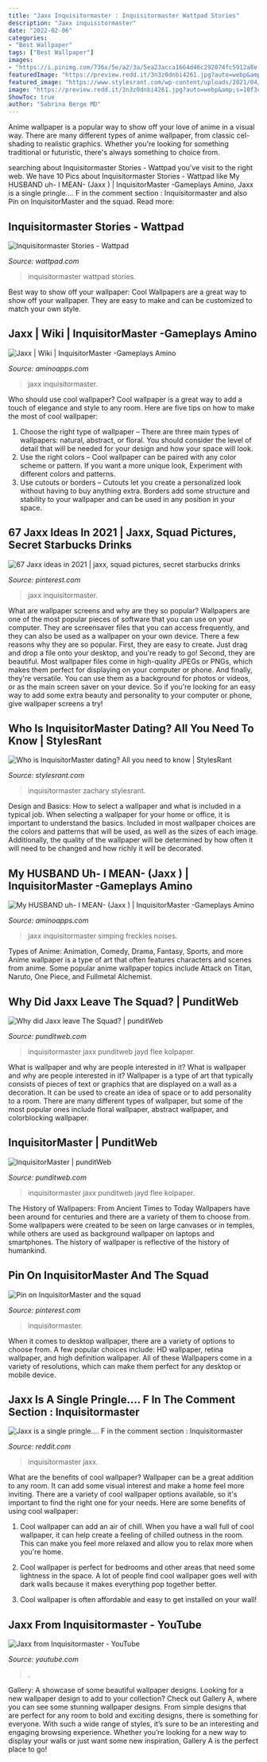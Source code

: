```yaml
---
title: "Jaxx Inquisitormaster : Inquisitormaster Wattpad Stories"
description: "Jaxx inquisitormaster"
date: "2022-02-06"
categories:
- "Best Wallpaper"
tags: ["Best Wallpaper"]
images:
- "https://i.pinimg.com/736x/5e/a2/3a/5ea23acca1664d46c292074fc5912a8e.jpg"
featuredImage: "https://preview.redd.it/3n3z0dnbi4261.jpg?auto=webp&amp;s=10f3cc5d1c2cb7b7c086de19d1bd9e78837e1bb4"
featured_image: "https://www.stylesrant.com/wp-content/uploads/2021/04/Zachary-Zaxor-and-InquisitorMaster-.jpg?is-pending-load=1"
image: "https://preview.redd.it/3n3z0dnbi4261.jpg?auto=webp&amp;s=10f3cc5d1c2cb7b7c086de19d1bd9e78837e1bb4"
ShowToc: true
author: "Sabrina Berge MD"
---
```



Anime wallpaper is a popular way to show off your love of anime in a visual way. There are many different types of anime wallpaper, from classic cel-shading to realistic graphics. Whether you're looking for something traditional or futuristic, there's always something to choice from.

	

		
searching about Inquisitormaster Stories - Wattpad you've visit to the right web. We have 10 Pics about Inquisitormaster Stories - Wattpad like My HUSBAND uh- I MEAN- (Jaxx ️) | InquisitorMaster -Gameplays Amino, Jaxx is a single pringle.... F in the comment section : Inquisitormaster and also Pin on InquisitorMaster and the squad. Read more:
		
    
## Inquisitormaster Stories - Wattpad

<img loading=lazy src="https://img.wattpad.com/cover/261059337-144-k931849.jpg" onerror="this.onerror=null;this.src='https://tse4.mm.bing.net/th?id=OIP.kYYjx_OicKyNi9o-0Xuj_wAAAA&amp;pid=15.1';" alt="Inquisitormaster Stories - Wattpad">

_Source: wattpad.com_

>inquisitormaster wattpad stories. 

	

Best way to show off your wallpaper:
Cool Wallpapers are a great way to show off your wallpaper. They are easy to make and can be customized to match your own style.

    
## Jaxx | Wiki | InquisitorMaster -Gameplays Amino

<img loading=lazy src="https://pm1.narvii.com/7928/44888c26b8bbece270eec6cfeb1b5ed9f3cc0ff2r5-496-417_00.jpg" onerror="this.onerror=null;this.src='https://tse4.mm.bing.net/th?id=OIP.OLkHjJwF97rV7H4lT9GYDwHaGO&amp;pid=15.1';" alt="Jaxx | Wiki | InquisitorMaster -Gameplays Amino">

_Source: aminoapps.com_

>jaxx inquisitormaster. 

	

Who should use cool wallpaper?
Cool wallpaper is a great way to add a touch of elegance and style to any room. Here are five tips on how to make the most of cool wallpaper: 
1) Choose the right type of wallpaper – There are three main types of wallpapers: natural, abstract, or floral. You should consider the level of detail that will be needed for your design and how your space will look. 
2) Use the right colors – Cool wallpaper can be paired with any color scheme or pattern. If you want a more unique look, Experiment with different colors and patterns. 
3) Use cutouts or borders – Cutouts let you create a personalized look without having to buy anything extra. Borders add some structure and stability to your wallpaper and can be used in any position in your space.

    
## 67 Jaxx Ideas In 2021 | Jaxx, Squad Pictures, Secret Starbucks Drinks

<img loading=lazy src="https://i.pinimg.com/474x/ca/31/22/ca31226887f8ed332a9417f486509f87.jpg" onerror="this.onerror=null;this.src='https://tse1.mm.bing.net/th?id=OIP.IWUKE-ALhrNnNG3WOSysuAAAAA&amp;pid=15.1';" alt="67 Jaxx ideas in 2021 | jaxx, squad pictures, secret starbucks drinks">

_Source: pinterest.com_

>jaxx inquisitormaster. 

	

What are wallpaper screens and why are they so popular?
Wallpapers are one of the most popular pieces of software that you can use on your computer. They are screensaver files that you can access frequently, and they can also be used as a wallpaper on your own device. There a few reasons why they are so popular. First, they are easy to create. Just drag and drop a file onto your desktop, and you're ready to go! Second, they are beautiful. Most wallpaper files come in high-quality JPEGs or PNGs, which makes them perfect for displaying on your computer or phone. And finally, they're versatile. You can use them as a background for photos or videos, or as the main screen saver on your device. So if you're looking for an easy way to add some extra beauty and personality to your computer or phone, give wallpaper screens a try!

    
## Who Is InquisitorMaster Dating? All You Need To Know | StylesRant

<img loading=lazy src="https://www.stylesrant.com/wp-content/uploads/2021/04/Zachary-Zaxor-and-InquisitorMaster-.jpg?is-pending-load=1" onerror="this.onerror=null;this.src='https://tse4.mm.bing.net/th?id=OIP.gFF_pXhKwimg-_t9bAhSkwHaEI&amp;pid=15.1';" alt="Who is InquisitorMaster dating? All you need to know | StylesRant">

_Source: stylesrant.com_

>inquisitormaster zachary stylesrant. 

	

Design and Basics: How to select a wallpaper and what is included in a typical job.
When selecting a wallpaper for your home or office, it is important to understand the basics. Included in most wallpaper choices are the colors and patterns that will be used, as well as the sizes of each image. Additionally, the quality of the wallpaper will be determined by how often it will need to be changed and how richly it will be decorated.

    
## My HUSBAND Uh- I MEAN- (Jaxx ️) | InquisitorMaster -Gameplays Amino

<img loading=lazy src="https://pm1.narvii.com/7695/74f7eb9766122af7c9ac8101760e6e245aaa022ar1-1536-2048v2_hq.jpg" onerror="this.onerror=null;this.src='https://tse1.mm.bing.net/th?id=OIP.TSMaHTopQ7cKU9gosGIaFQHaJ4&amp;pid=15.1';" alt="My HUSBAND uh- I MEAN- (Jaxx ️) | InquisitorMaster -Gameplays Amino">

_Source: aminoapps.com_

>jaxx inquisitormaster simping freckles noises. 

	

Types of Anime: Animation, Comedy, Drama, Fantasy, Sports, and more
Anime wallpaper is a type of art that often features characters and scenes from anime. Some popular anime wallpaper topics include Attack on Titan, Naruto, One Piece, and Fullmetal Alchemist.

    
## Why Did Jaxx Leave The Squad? | PunditWeb

<img loading=lazy src="https://punditweb.com/wp-content/uploads/2020/11/InquisitorMaster-717x403.jpg" onerror="this.onerror=null;this.src='https://tse1.mm.bing.net/th?id=OIP.nDr3eI7jCQTMQojS9ogfCAHaEK&amp;pid=15.1';" alt="Why did Jaxx leave The Squad? | punditWeb">

_Source: punditweb.com_

>inquisitormaster jaxx punditweb jayd flee kolpaper. 

	

What is wallpaper and why are people interested in it?
What is wallpaper and why are people interested in it?
Wallpaper is a type of art that typically consists of pieces of text or graphics that are displayed on a wall as a decoration. It can be used to create an idea of space or to add personality to a room. There are many different types of wallpaper, but some of the most popular ones include floral wallpaper, abstract wallpaper, and colorblocking wallpaper.

    
## InquisitorMaster | PunditWeb

<img loading=lazy src="https://punditweb.com/wp-content/uploads/2020/11/InquisitorMaster-1024x576.jpg" onerror="this.onerror=null;this.src='https://tse3.mm.bing.net/th?id=OIP.tMUh9NYuweptfMLMIHtqRQHaEK&amp;pid=15.1';" alt="InquisitorMaster | punditWeb">

_Source: punditweb.com_

>inquisitormaster jaxx punditweb jayd flee kolpaper. 

	

The History of Wallpapers: From Ancient Times to Today
Wallpapers have been around for centuries and there are a variety of them to choose from. Some wallpapers were created to be seen on large canvases or in temples, while others are used as background wallpaper on laptops and smartphones. The history of wallpaper is reflective of the history of humankind.

    
## Pin On InquisitorMaster And The Squad

<img loading=lazy src="https://i.pinimg.com/736x/5e/a2/3a/5ea23acca1664d46c292074fc5912a8e.jpg" onerror="this.onerror=null;this.src='https://tse1.mm.bing.net/th?id=OIP.fnBQYvybihDbRG4a5iumPgHaHa&amp;pid=15.1';" alt="Pin on InquisitorMaster and the squad">

_Source: pinterest.com_

>inquisitormaster. 

	

When it comes to desktop wallpaper, there are a variety of options to choose from. A few popular choices include: HD wallpaper, retina wallpaper, and high definition wallpaper. All of these Wallpapers come in a variety of resolutions, which can make them perfect for any desktop or mobile device. 

    
## Jaxx Is A Single Pringle.... F In The Comment Section : Inquisitormaster

<img loading=lazy src="https://preview.redd.it/3n3z0dnbi4261.jpg?auto=webp&amp;s=10f3cc5d1c2cb7b7c086de19d1bd9e78837e1bb4" onerror="this.onerror=null;this.src='https://tse2.mm.bing.net/th?id=OIP.c2PpY9TawxrLEs3IOLLthQHaFj&amp;pid=15.1';" alt="Jaxx is a single pringle.... F in the comment section : Inquisitormaster">

_Source: reddit.com_

>inquisitormaster jaxx. 

	

What are the benefits of cool wallpaper?
Wallpaper can be a great addition to any room. It can add some visual interest and make a home feel more inviting. There are a variety of cool wallpaper options available, so it's important to find the right one for your needs. Here are some benefits of using cool wallpaper: 
1. Cool wallpaper can add an air of chill. When you have a wall full of cool wallpaper, it can help create a feeling of chilled outness in the room. This can make you feel more relaxed and allow you to relax more when you're home. 

2. Cool wallpaper is perfect for bedrooms and other areas that need some lightness in the space. A lot of people find cool wallpaper goes well with dark walls because it makes everything pop together better. 

3. Cool wallpaper is often affordable and easy to get installed on your wall!

    
## Jaxx From Inquisitormaster - YouTube

<img loading=lazy src="https://i.ytimg.com/vi/nsbu8GLf0Cs/maxresdefault.jpg" onerror="this.onerror=null;this.src='https://tse4.mm.bing.net/th?id=OIP.vwtNLlxkoTAGCjfFhTHXwAHaEK&amp;pid=15.1';" alt="Jaxx from Inquisitormaster - YouTube">

_Source: youtube.com_

>. 

	

Gallery: A showcase of some beautiful wallpaper designs.
Looking for a new wallpaper design to add to your collection? Check out Gallery A, where you can see some stunning wallpaper designs. From simple designs that are perfect for any room to bold and exciting designs, there is something for everyone. With such a wide range of styles, it’s sure to be an interesting and engaging browsing experience. Whether you’re looking for a new way to display your walls or just want some new inspiration, Gallery A is the perfect place to go!





	
	
